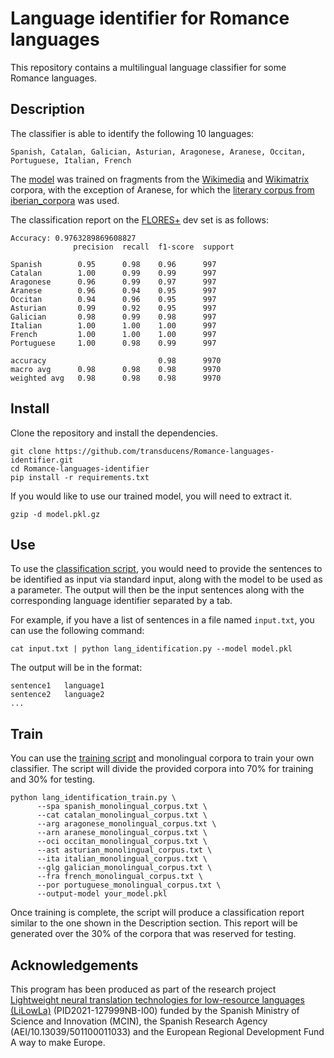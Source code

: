 # Language identifier for Romance languages

This repository contains a multilingual language classifier for some Romance languages.

## Description

The classifier is able to identify the following 10 languages:

```
Spanish, Catalan, Galician, Asturian, Aragonese, Aranese, Occitan, Portuguese, Italian, French
```

The [model](https://github.com/transducens/Romance-languages-identifier/blob/main/model.pkl.gz) was trained on fragments from the [Wikimedia](https://opus.nlpl.eu/wikimedia/ast&es/v20230407/wikimedia) and [Wikimatrix](https://opus.nlpl.eu/WikiMatrix/an&es/v1/WikiMatrix) corpora, with the exception of Aranese, for which the [literary corpus from iberian_corpora](https://github.com/transducens/iberian_corpora/blob/main/aranese/literary.gz) was used.

The classification report on the [FLORES+](https://github.com/openlanguagedata/flores) dev set is as follows:

```
Accuracy: 0.9763289869608827
              precision  recall  f1-score  support

Spanish        0.95      0.98    0.96      997
Catalan        1.00      0.99    0.99      997
Aragonese      0.96      0.99    0.97      997
Aranese        0.96      0.94    0.95      997
Occitan        0.94      0.96    0.95      997
Asturian       0.99      0.92    0.95      997
Galician       0.98      0.99    0.98      997
Italian        1.00      1.00    1.00      997
French         1.00      1.00    1.00      997
Portuguese     1.00      0.98    0.99      997

accuracy                         0.98      9970
macro avg      0.98      0.98    0.98      9970
weighted avg   0.98      0.98    0.98      9970
```

## Install

Clone the repository and install the dependencies.

```
git clone https://github.com/transducens/Romance-languages-identifier.git
cd Romance-languages-identifier
pip install -r requirements.txt
```

If you would like to use our trained model, you will need to extract it.

```
gzip -d model.pkl.gz
```

## Use

To use the [classification script](https://github.com/transducens/Romance-languages-identifier/blob/main/lang_identification.py), you would need to provide the sentences to be identified as input via standard input, along with the model to be used as a parameter. The output will then be the input sentences along with the corresponding language identifier separated by a tab.

For example, if you have a list of sentences in a file named `input.txt`, you can use the following command:

```
cat input.txt | python lang_identification.py --model model.pkl
```

The output will be in the format:

```
sentence1   language1
sentence2   language2
...
```

## Train

You can use the [training script](https://github.com/transducens/Romance-languages-identifier/blob/main/lang_identification_train.py) and monolingual corpora to train your own classifier. The script will divide the provided corpora into 70% for training and 30% for testing.

```
python lang_identification_train.py \
      --spa spanish_monolingual_corpus.txt \
      --cat catalan_monolingual_corpus.txt \
      --arg aragonese_monolingual_corpus.txt \
      --arn aranese_monolingual_corpus.txt \
      --oci occitan_monolingual_corpus.txt \
      --ast asturian_monolingual_corpus.txt \
      --ita italian_monolingual_corpus.txt \
      --glg galician_monolingual_corpus.txt \
      --fra french_monolingual_corpus.txt \
      --por portuguese_monolingual_corpus.txt \
      --output-model your_model.pkl
```
Once training is complete, the script will produce a classification report similar to the one shown in the Description section. This report will be generated over the 30% of the corpora that was reserved for testing.

## Acknowledgements

This program has been produced as part of the research project [Lightweight neural translation technologies for low-resource languages (LiLowLa)](https://transducens.dlsi.ua.es/lilowla/) (PID2021-127999NB-I00) funded by the Spanish Ministry of Science and Innovation (MCIN), the Spanish Research Agency (AEI/10.13039/501100011033) and the European Regional Development Fund A way to make Europe.
